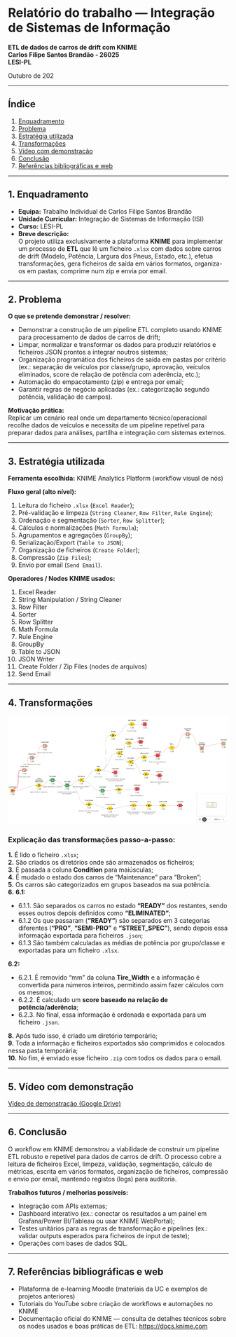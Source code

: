 # Relatório do trabalho — Integração de Sistemas de Informação  
**ETL de dados de carros de drift com KNIME**  
**Carlos Filipe Santos Brandão - 26025**  
**LESI-PL**  

Outubro de 202

---

## Índice
1. [Enquadramento](#1-enquadramento)  
2. [Problema](#2-problema)  
3. [Estratégia utilizada](#3-estratégia-utilizada)  
4. [Transformações](#4-transformações)  
5. [Vídeo com demonstração](#5-vídeo-com-demonstração)  
6. [Conclusão](#6-conclusão)  
7. [Referências bibliográficas e web](#7-referências-bibliográficas-e-web)  

---

## 1. Enquadramento
- **Equipa:** Trabalho Individual de Carlos Filipe Santos Brandão  
- **Unidade Curricular:** Integração de Sistemas de Informação (ISI)  
- **Curso:** LESI-PL  
- **Breve descrição:**  
  O projeto utiliza exclusivamente a plataforma **KNIME** para implementar um processo de **ETL** que lê um ficheiro `.xlsx` com dados sobre carros de drift (Modelo, Potência, Largura dos Pneus, Estado, etc.), efetua transformações, gera ficheiros de saída em vários formatos, organiza-os em pastas, comprime num zip e envia por email.

---

## 2. Problema
**O que se pretende demonstrar / resolver:**
- Demonstrar a construção de um pipeline ETL completo usando KNIME para processamento de dados de carros de drift;
- Limpar, normalizar e transformar os dados para produzir relatórios e ficheiros JSON prontos a integrar noutros sistemas;
- Organização programática dos ficheiros de saída em pastas por critério (ex.: separação de veículos por classe/grupo, aprovação, veículos eliminados, score de relação de potência com aderência, etc.);
- Automação do empacotamento (zip) e entrega por email;
- Garantir regras de negócio aplicadas (ex.: categorização segundo potência, validação de campos).

**Motivação prática:**  
Replicar um cenário real onde um departamento técnico/operacional recolhe dados de veículos e necessita de um pipeline repetível para preparar dados para análises, partilha e integração com sistemas externos.

---

## 3. Estratégia utilizada
**Ferramenta escolhida:** KNIME Analytics Platform (workflow visual de nós)

**Fluxo geral (alto nível):**
1. Leitura do ficheiro `.xlsx` (`Excel Reader`);
2. Pré-validação e limpeza (`String Cleaner`, `Row Filter`, `Rule Engine`);
3. Ordenação e segmentação (`Sorter`, `Row Splitter`);
4. Cálculos e normalizações (`Math Formula`);
5. Agrupamentos e agregações (`GroupBy`);
6. Serialização/Export (`Table to JSON`);
7. Organização de ficheiros (`Create Folder`);
8. Compressão (`Zip Files`);
9. Envio por email (`Send Email`).

**Operadores / Nodes KNIME usados:**
1. Excel Reader  
2. String Manipulation / String Cleaner  
3. Row Filter  
4. Sorter  
5. Row Splitter  
6. Math Formula  
7. Rule Engine  
8. GroupBy  
9. Table to JSON  
10. JSON Writer  
11. Create Folder / Zip Files (nodes de arquivos)  
12. Send Email

---

## 4. Transformações
![Workflow](https://raw.githubusercontent.com/FreverZ/ISI_TP1/refs/heads/main/workflow.png)
### Explicação das transformações passo-a-passo:
**1.** É lido o ficheiro `.xlsx`;  
**2.** São criados os diretórios onde são armazenados os ficheiros;  
**3.** É passada a coluna **Condition** para maiúsculas;  
**4.** É mudado o estado dos carros de “Maintenance” para “Broken”;  
**5.** Os carros são categorizados em grupos baseados na sua potência.  
**6.** 
  **6.1:**
- 6.1.1. São separados os carros no estado **“READY”** dos restantes, sendo esses outros depois definidos como **“ELIMINATED”**;  
- 6.1.2 Os que passaram (**“READY”**) são separados em 3 categorias diferentes (**“PRO”**, **“SEMI-PRO”** e **“STREET_SPEC”**), sendo depois essa informação exportada para ficheiros `.json`;  
- 6.1.3 São também calculadas as médias de potência por grupo/classe e exportadas para um ficheiro `.xlsx`.  
 
 **6.2:**
- 6.2.1. É removido “mm” da coluna **Tire_Width** e a informação é convertida para números inteiros, permitindo assim fazer cálculos com os mesmos;  
- 6.2.2. É calculado um **score baseado na relação de potência/aderência**;  
- 6.2.3. No final, essa informação é ordenada e exportada para um ficheiro `.json`.  

**8.** Após tudo isso, é criado um diretório temporário;  
**9.** Toda a informação e ficheiros exportados são comprimidos e colocados nessa pasta temporária;  
**10.** No fim, é enviado esse ficheiro `.zip` com todos os dados para o email.  


---

## 5. Vídeo com demonstração
[Vídeo de demonstração (Google Drive)](https://drive.google.com/file/d/1bg8V9_Gfi7Q63Yp2i3z5SZfFc_v8oEs4/view?usp=sharing)

---

## 6. Conclusão
O workflow em KNIME demonstrou a viabilidade de construir um pipeline ETL robusto e repetível para dados de carros de drift. O processo cobre a leitura de ficheiros Excel, limpeza, validação, segmentação, cálculo de métricas, escrita em vários formatos, organização de ficheiros, compressão e envio por email, mantendo registos (logs) para auditoria.

**Trabalhos futuros / melhorias possíveis:**
- Integração com APIs externas;
- Dashboard interativo (ex.: conectar os resultados a um painel em Grafana/Power BI/Tableau ou usar KNIME WebPortal);
- Testes unitários para as regras de transformação e pipelines (ex.: validar outputs esperados para ficheiros de input de teste);
- Operações com bases de dados SQL.

---

## 7. Referências bibliográficas e web
- Plataforma de e-learning Moodle (materiais da UC e exemplos de projetos anteriores)  
- Tutoriais do YouTube sobre criação de workflows e automações no KNIME  
- Documentação oficial do KNIME — consulta de detalhes técnicos sobre os nodes usados e boas práticas de ETL: <https://docs.knime.com>
